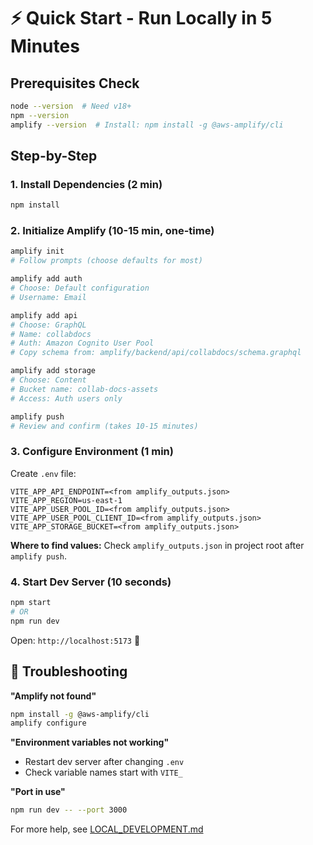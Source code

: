 # ⚡ Quick Start - Run Locally in 5 Minutes

## Prerequisites Check

```bash
node --version  # Need v18+
npm --version
amplify --version  # Install: npm install -g @aws-amplify/cli
```

## Step-by-Step

### 1. Install Dependencies (2 min)

```bash
npm install
```

### 2. Initialize Amplify (10-15 min, one-time)

```bash
amplify init
# Follow prompts (choose defaults for most)

amplify add auth
# Choose: Default configuration
# Username: Email

amplify add api
# Choose: GraphQL
# Name: collabdocs
# Auth: Amazon Cognito User Pool
# Copy schema from: amplify/backend/api/collabdocs/schema.graphql

amplify add storage
# Choose: Content
# Bucket name: collab-docs-assets
# Access: Auth users only

amplify push
# Review and confirm (takes 10-15 minutes)
```

### 3. Configure Environment (1 min)

Create `.env` file:
```env
VITE_APP_API_ENDPOINT=<from amplify_outputs.json>
VITE_APP_REGION=us-east-1
VITE_APP_USER_POOL_ID=<from amplify_outputs.json>
VITE_APP_USER_POOL_CLIENT_ID=<from amplify_outputs.json>
VITE_APP_STORAGE_BUCKET=<from amplify_outputs.json>
```

**Where to find values:** Check `amplify_outputs.json` in project root after `amplify push`.

### 4. Start Dev Server (10 seconds)

```bash
npm start
# OR
npm run dev
```

Open: `http://localhost:5173` 🎉

## 🐛 Troubleshooting

**"Amplify not found"**
```bash
npm install -g @aws-amplify/cli
amplify configure
```

**"Environment variables not working"**
- Restart dev server after changing `.env`
- Check variable names start with `VITE_`

**"Port in use"**
```bash
npm run dev -- --port 3000
```

For more help, see [LOCAL_DEVELOPMENT.md](./LOCAL_DEVELOPMENT.md)

